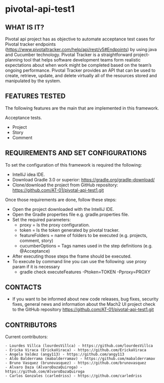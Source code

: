 # pivotal-api-test1

WHAT IS IT?
------------

Pivotal api project has as objective to automate acceptance test cases for Pivotal tracker
endpoints (https://www.pivotaltracker.com/help/api/rest/v5#Endpoints) by using java and Cucumber technology.
Pivotal Tracker is a straightforward project-planning tool that helps software development teams form
realistic expectations about when work might be completed based on the team’s ongoing performance.
Pivotal Tracker provides an API that can be used to create, retrieve, update, and delete virtually all
of the resources stored and manipulated by the system.

FEATURES TESTED
---------------

The following features are the main that are implemented in this framework.

   Acceptance tests.

   - Project
   - Story
   - Comment

REQUIREMENTS AND SET CONFIGURATIONS
-----------------------------------

To set the configuration of this framework is required the following:

   - IntelliJ idea IDE.
   - Download Gradle 3.0 or superior: https://gradle.org/gradle-download/
   - Clone/download the project from GitHub repository: https://github.com/AT-01/pivotal-api-test1.git

 Once those requirements are done, follow these steps:

   - Open the project downloaded with the IntelliJ IDE.
   - Open the Gradle properties file e.g. gradle.properties file.
   - Set the required parameters:
       * proxy = Is the proxy configuration.
       * token = Is the token generated by pivotal tracker.
       * featureFolders = name of folders to be executed (e.g. projects, comment, story)
       * cucumberOptions = Tags names used in the step definitions (e.g. @Acceptance)
   - After executing those steps the frame should be executed.
   - To execute by command line you can use the following: use proxy param if it is necessary
       - gradle check executeFeatures -Ptoken=TOKEN -Pproxy=PROXY

CONTACTS
--------

   - If you want to be informed about new code releases, bug fixes, security fixes,
   general news and information about the Mach2 UI project check to the GitHub repository
     https://github.com/AT-01/pivotal-api-test1.git

CONTRIBUTORS
------------

Current contributors:

    - Lourdes Villca (lourdesVillca) - https://github.com/lourdesVillca
    - Ericka Viraca (ErickaViraca) - https://github.com/ErickaViraca
    - Angela Valdez (angy113) - https://github.com/angy113
    - Aldo Balderrama (mabalderramav) - https://github.com/mabalderramav
    - Bruno Vasquez (brunovasquez) - https://github.com/brunovasquez
    - Alvaro Daza (AlvaroDazaQuiroga) - https://github.com/AlvaroDazaQuiroga
    - Carlos Gonzales (carledriss) - https://github.com/carledriss